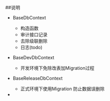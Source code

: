 ﻿##说明

- BaseDbContext
	- 构造函数
	- 审计接口记录
	- 去除级联删除
	- 日志(todo)


- BaseDevDbContext
	- 开发环境下免除改表加Migration过程

- BaseReleaseDbContext
	- 正式环境下使用Migration 防止数据误删除

- 
